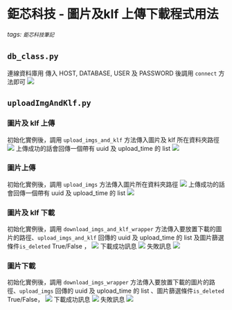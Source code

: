 # 鉅芯科技 - 圖片及klf 上傳下載程式用法
###### tags: `鉅芯科技筆記`
## `db_class.py`
連線資料庫用
傳入 HOST, DATABASE, USER 及 PASSWORD 後調用 `connect` 方法即可
![](https://i.imgur.com/zYLGmpV.png)

## `uploadImgAndKlf.py`
### 圖片及 klf 上傳
初始化實例後，調用 `upload_imgs_and_klf` 方法傳入圖片及 klf 所在資料夾路徑
![](https://i.imgur.com/ujhQw5P.png)
上傳成功的話會回傳一個帶有 uuid 及 upload_time 的 list
![](https://i.imgur.com/AI6TRfW.png)

### 圖片上傳
初始化實例後，調用 `upload_imgs` 方法傳入圖片所在資料夾路徑
![](https://i.imgur.com/VNcilsx.png)
上傳成功的話會回傳一個帶有 uuid 及 upload_time 的 list
![](https://i.imgur.com/AI6TRfW.png)

### 圖片及 klf 下載
初始化實例後，調用 `download_imgs_and_klf_wrapper` 方法傳入要放置下載的圖片的路徑、`upload_imgs_and_klf` 回傳的 uuid 及 upload_time 的 list 及圖片篩選條件`is_deleted` True/False ，
![](https://i.imgur.com/4m6LxRr.png)
下載成功訊息
![](https://i.imgur.com/usXx02h.png)
失敗訊息
![](https://i.imgur.com/7KLHsyc.png)


### 圖片下載
初始化實例後，調用 `download_imgs_wrapper` 方法傳入要放置下載的圖片的路徑、`upload_imgs` 回傳的 uuid 及 upload_time 的 list 、圖片篩選條件`is_deleted` True/False，
![](https://i.imgur.com/hr4Ul5K.png)
下載成功訊息
![](https://i.imgur.com/usXx02h.png)
失敗訊息
![](https://i.imgur.com/7KLHsyc.png)
